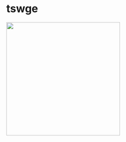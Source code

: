 # tswge
<img src="https://github.com/BivinSadler/Time-Series-for-Data-Science/blob/main/TS%20for%20DS.jpeg" height="300" class="center" >
